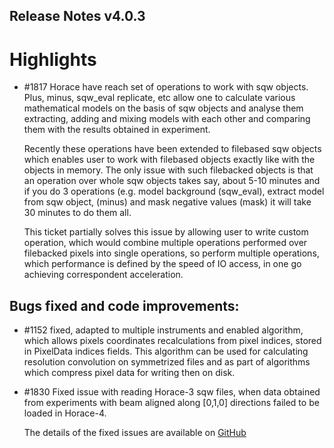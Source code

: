 ## Release Notes v4.0.3

# Highlights

 - #1817 Horace have reach set of operations to work with sqw objects. Plus, minus, sqw_eval replicate, etc allow one 
   to calculate various mathematical models on the basis of sqw objects and analyse them extracting,
   adding and mixing models with each other and comparing them with the results obtained in experiment.
   
   Recently these operations have been extended to filebased sqw objects which enables user to work with filebased
   objects exactly like with the objects in memory. The only issue with such filebacked objects is that an operation
   over whole sqw objects takes say, about 5-10 minutes and if you do 3 operations (e.g. model background (sqw_eval),
   extract model from sqw object, (minus) and mask negative values (mask) it will take 30 minutes to do them all.
   
   This ticket partially solves this issue by allowing user to write custom operation, which would combine
   multiple operations performed over filebacked pixels into single operations, so perform multiple operations,
   which performance is defined by the speed of IO access, in one go achieving correspondent acceleration.

## Bugs fixed and code improvements:

 - #1152 fixed, adapted to multiple instruments and enabled algorithm, which allows
   pixels coordinates recalculations from pixel indices, stored in PixelData indices
   fields. This algorithm can be used for calculating resolution convolution on symmetrized
   files and as part of algorithms which compress pixel data for writing then on disk.

 - #1830 Fixed issue with reading Horace-3 sqw files, when data obtained from experiments
   with beam aligned along [0,1,0] directions failed to be loaded in Horace-4.
 
   The details of the fixed issues are available on
   [GitHub](https://github.com/pace-neutrons/Horace/issues/)

